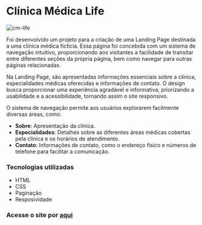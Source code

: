 # Clínica Médica Life

![cm-life](https://github.com/douglasjosebarboza/clinica-life/assets/86023441/b479c341-25aa-4f52-856b-111d809a292a)

Foi desenvolvido um projeto para a criação de uma Landing Page destinada a uma clínica médica fictícia. Essa página foi concebida com um sistema de navegação intuitivo, proporcionando aos visitantes a facilidade de transitar entre diferentes seções da própria página, bem como navegar para outras páginas relacionadas.

Na Landing Page, são apresentadas informações essenciais sobre a clínica, especialidades médicas oferecidas e informações de contato. O design busca proporcionar uma experiência agradável e informativa, priorizando a usabilidade e a acessibilidade, tornando assim o site responsivo.

O sistema de navegação permite aos usuários explorarem facilmente diversas áreas, como:
- **Sobre**: Apresentação da clínica.
- **Especialidades**: Detalhes sobre as diferentes áreas médicas cobertas pela clínica e os horários de atendimento.
- **Contato**: Informações de contato, como o endereço físico e números de telefone para facilitar a comunicação.

### Tecnologias utilizadas
- HTML
- CSS
- Paginação
- Resposividade

### Acesse o site por [aqui](https://douglasjosebarboza.github.io/clinica-life/)
